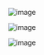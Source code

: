 ![image](https://user-images.githubusercontent.com/30645979/142298390-0da45005-eec2-4fd0-bd20-74f417d93f9f.png)

![image](https://user-images.githubusercontent.com/30645979/142298410-e983ec1d-027d-4a1b-8ae1-a25e0f213c4c.png)

![image](https://user-images.githubusercontent.com/30645979/142298463-80b2fc22-a5d2-476e-a469-ff22b40d169d.png)

